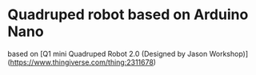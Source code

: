  # Quadruped robot based on Arduino Nano
 based on [Q1 mini Quadruped Robot 2.0 (Designed by Jason Workshop)] (https://www.thingiverse.com/thing:2311678)